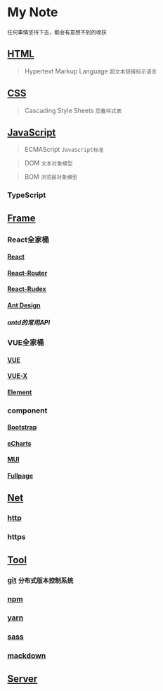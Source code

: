 # My Note

`任何事情坚持下去，都会有意想不到的收获`

## [HTML](#)
> Hypertext Markup Language `超文本链接标示语言`

## [CSS](#)
> Cascading Style Sheets `层叠样式表`

## [JavaScript](#)
> ECMAScript `JavaScript标准`

> DOM `文本对象模型`

> BOM `浏览器对象模型`

### TypeScript

## [Frame](#)

### React全家桶

#### [React](#)

#### [React-Router](#)

#### [React-Rudex](#)

#### [Ant Design](https://ant.design/index-cn)

##### antd的常用API

### VUE全家桶

#### [VUE](#)

#### [VUE-X](#)

#### [Element](#)

### component

#### [Bootstrap](#)

#### [eCharts](http://echarts.baidu.com/index.html)

#### [MUI](#)

#### [Fullpage](#)

## [Net](#)

### [http](https://github.com/Sakuraine/note/blob/master/Server/http.md)

### https

## [Tool](https://github.com/Sakuraine/note/tree/master/Tool)

### [git](https://github.com/Sakuraine/note/blob/master/Tool/git.md) `分布式版本控制系统`

### [npm](#)

### [yarn](#)

### [sass](#)

### [mackdown](#)

## [Server](#)

